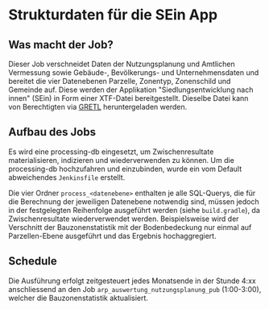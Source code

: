 # Strukturdaten für die SEin App

## Was macht der Job?

Dieser Job verschneidet Daten der Nutzungsplanung und Amtlichen Vermessung sowie Gebäude-, Bevölkerungs- und 
Unternehmensdaten und bereitet die vier Datenebenen Parzelle, Zonentyp, Zonenschild und Gemeinde auf. Diese 
werden der Applikation "Siedlungsentwicklung nach innen" (SEin) in Form einer XTF-Datei bereitgestellt.
Dieselbe Datei kann von Berechtigten via [GRETL](https://gretl.so.ch/) heruntergeladen werden.

## Aufbau des Jobs

Es wird eine processing-db eingesetzt, um Zwischenresultate materialisieren, indizieren und wiederverwenden 
zu können. Um die processing-db hochzufahren und einzubinden, wurde ein vom Default abweichendes `Jenkinsfile` 
erstellt.

Die vier Ordner `process_<datenebene>` enthalten je alle SQL-Querys, die für die Berechnung der jeweiligen 
Datenebene notwendig sind, müssen jedoch in der festgelegten Reihenfolge ausgeführt werden (siehe `build.gradle`), 
da Zwischenresultate wiederverwendet werden. Beispielsweise wird der Verschnitt der Bauzonenstatistik mit der 
Bodenbedeckung nur einmal auf Parzellen-Ebene ausgeführt und das Ergebnis hochaggregiert.

## Schedule

Die Ausführung erfolgt zeitgesteuert jedes Monatsende in der Stunde 4:xx anschliessend an den Job 
`arp_auswertung_nutzungsplanung_pub` (1:00-3:00), welcher die Bauzonenstatistik aktualisiert.